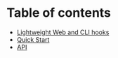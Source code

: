# Table of contents

* [Lightweight Web and CLI hooks](README.md)
* [Quick Start](quick-start.md)
* [API](api.md)

